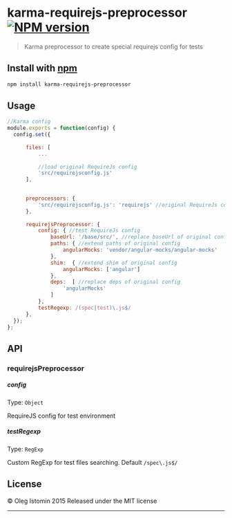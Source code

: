 # karma-requirejs-preprocessor [![NPM version](https://badge.fury.io/js/karma-requirejs-preprocessor.svg)](http://badge.fury.io/js/karma-requirejs-preprocessor)

> Karma preprocessor to create special requirejs config for tests

## Install with [npm](npmjs.org)

```sh
npm install karma-requirejs-preprocessor
```

## Usage

```js
//Karma config
module.exports = function(config) {
  config.set({
  
      files: [
          ...
          
          //load original RequireJs config
          'src/requirejsconfig.js'
      ],

  
      preprocessors: {
          'src/requirejsconfig.js': 'requirejs' //original RequireJs config
      },
    
      requirejsPreprocessor: {
          config: { //test RequireJs config
              baseUrl: '/base/src/', //replace baseUrl of original config
              paths: { //extend paths of original config
                  angularMocks: 'vendor/angular-mocks/angular-mocks'
              },
              shim:  { //extend shim of original config
                  angularMocks: ['angular']
              },
              deps:  [ //replace deps of original config
                  'angularMocks'
              ]
          },
          testRegexp: /(spec|test)\.js$/
      },
  });
};
```


## API
### requirejsPreprocessor

##### config
Type: `Object`

RequireJS config for test environment

##### testRegexp
Type: `RegExp`

Custom RegExp for test files searching. Default `/spec\.js$/`



## License

© Oleg Istomin 2015
Released under the MIT license

***
